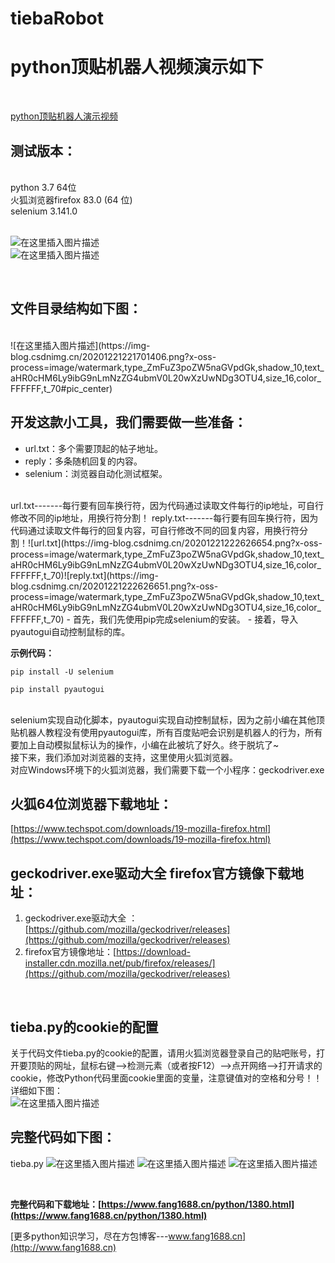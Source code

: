 # tiebaRobot
# python顶贴机器人视频演示如下
<br>



[python顶贴机器人演示视频](https://player.youku.com/embed/XNTAxOTIxNjUwMA==)
## 测试版本：

<br>
python 3.7 64位  <br>
火狐浏览器firefox 83.0 (64 位)  <br>
 selenium       3.141.0 <br>
<br>

![在这里插入图片描述](https://img-blog.csdnimg.cn/20201221224250688.png?x-oss-process=image/watermark,type_ZmFuZ3poZW5naGVpdGk,shadow_10,text_aHR0cHM6Ly9ibG9nLmNzZG4ubmV0L20wXzUwNDg3OTU4,size_16,color_FFFFFF,t_70)
 <br>
![在这里插入图片描述](https://img-blog.csdnimg.cn/20201221224250510.png)
 
 <br>

## 文件目录结构如下图：

<br>
![在这里插入图片描述](https://img-blog.csdnimg.cn/20201221221701406.png?x-oss-process=image/watermark,type_ZmFuZ3poZW5naGVpdGk,shadow_10,text_aHR0cHM6Ly9ibG9nLmNzZG4ubmV0L20wXzUwNDg3OTU4,size_16,color_FFFFFF,t_70#pic_center)

<br>

## 开发这款小工具，我们需要做一些准备：

 - url.txt：多个需要顶起的帖子地址。
 - reply：多条随机回复的内容。
 - selenium：浏览器自动化测试框架。
<br>
 url.txt-------每行要有回车换行符，因为代码通过读取文件每行的ip地址，可自行修改不同的ip地址，用换行符分割！
 reply.txt-------每行要有回车换行符，因为代码通过读取文件每行的回复内容，可自行修改不同的回复内容，用换行符分割！![url.txt](https://img-blog.csdnimg.cn/20201221222626654.png?x-oss-process=image/watermark,type_ZmFuZ3poZW5naGVpdGk,shadow_10,text_aHR0cHM6Ly9ibG9nLmNzZG4ubmV0L20wXzUwNDg3OTU4,size_16,color_FFFFFF,t_70)![reply.txt](https://img-blog.csdnimg.cn/20201221222626651.png?x-oss-process=image/watermark,type_ZmFuZ3poZW5naGVpdGk,shadow_10,text_aHR0cHM6Ly9ibG9nLmNzZG4ubmV0L20wXzUwNDg3OTU4,size_16,color_FFFFFF,t_70)
 - 首先，我们先使用pip完成selenium的安装。
 -   接着，导入pyautogui自动控制鼠标的库。


 
**示例代码：**
```
pip install -U selenium
```
```
pip install pyautogui
```
<br>
selenium实现自动化脚本，pyautogui实现自动控制鼠标，因为之前小编在其他顶贴机器人教程没有使用pyautogui库，所有百度贴吧会识别是机器人的行为，所有要加上自动模拟鼠标认为的操作，小编在此被坑了好久。终于脱坑了~<br>
接下来，我们添加对浏览器的支持，这里使用火狐浏览器。<br>
对应Windows环境下的火狐浏览器，我们需要下载一个小程序：geckodriver.exe

<br>

## 火狐64位浏览器下载地址：
[https://www.techspot.com/downloads/19-mozilla-firefox.html](https://www.techspot.com/downloads/19-mozilla-firefox.html)

## geckodriver.exe驱动大全 firefox官方镜像下载地址：
 1. geckodriver.exe驱动大全 ：[https://github.com/mozilla/geckodriver/releases](https://github.com/mozilla/geckodriver/releases)
 2. firefox官方镜像地址：[https://download-installer.cdn.mozilla.net/pub/firefox/releases/](https://github.com/mozilla/geckodriver/releases)
<br>

## tieba.py的cookie的配置

关于代码文件tieba.py的cookie的配置，请用火狐浏览器登录自己的贴吧账号，打开要顶贴的网址，鼠标右键-->检测元素（或者按F12）-->点开网络-->打开请求的cookie，修改Python代码里面cookie里面的变量，注意键值对的空格和分号！！详细如下图：<br>
![在这里插入图片描述](https://img-blog.csdnimg.cn/20201221224813555.png?x-oss-process=image/watermark,type_ZmFuZ3poZW5naGVpdGk,shadow_10,text_aHR0cHM6Ly9ibG9nLmNzZG4ubmV0L20wXzUwNDg3OTU4,size_16,color_FFFFFF,t_70#pic_center)
<br>

## 完整代码如下图：

tieba.py
![在这里插入图片描述](https://img-blog.csdnimg.cn/20201221221418134.png?x-oss-process=image/watermark,type_ZmFuZ3poZW5naGVpdGk,shadow_10,text_aHR0cHM6Ly9ibG9nLmNzZG4ubmV0L20wXzUwNDg3OTU4,size_16,color_FFFFFF,t_70)
![在这里插入图片描述](https://img-blog.csdnimg.cn/20201221221417811.png?x-oss-process=image/watermark,type_ZmFuZ3poZW5naGVpdGk,shadow_10,text_aHR0cHM6Ly9ibG9nLmNzZG4ubmV0L20wXzUwNDg3OTU4,size_16,color_FFFFFF,t_70)
![在这里插入图片描述](https://img-blog.csdnimg.cn/20201221221417665.png?x-oss-process=image/watermark,type_ZmFuZ3poZW5naGVpdGk,shadow_10,text_aHR0cHM6Ly9ibG9nLmNzZG4ubmV0L20wXzUwNDg3OTU4,size_16,color_FFFFFF,t_70)


<br>

**完整代码和下载地址：[https://www.fang1688.cn/python/1380.html](https://www.fang1688.cn/python/1380.html)**

[更多python知识学习，尽在方包博客---www.fang1688.cn](http://www.fang1688.cn)
